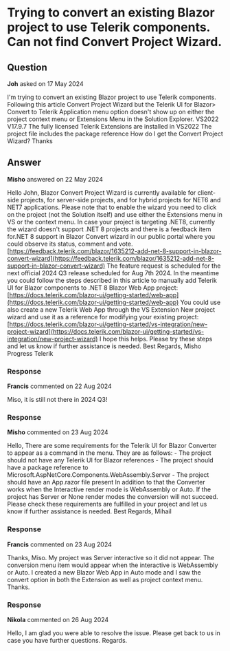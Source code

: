 # Trying to convert an existing Blazor project to use Telerik components. Can not find Convert Project Wizard.

## Question

**Joh** asked on 17 May 2024

I'm trying to convert an existing Blazor project to use Telerik components. Following this article Convert Project Wizard but the Telerik UI for Blazor> Convert to Telerik Application menu option doesn't show up on either the project context menu or Extensions Menu in the Solution Explorer. VS2022 V17.9.7 The fully licensed Telerik Extensions are installed in VS2022 The project file includes the package reference <PackageReference Include="Telerik.UI.for.Blazor" Version="6.0.0" /> How do I get the Convert Project Wizard? Thanks

## Answer

**Misho** answered on 22 May 2024

Hello John, Blazor Convert Project Wizard is currently available for client-side projects, for server-side projects, and for hybrid projects for NET6 and NET7 applications. Please note that to enable the wizard you need to click on the project (not the Solution itself) and use either the Extensions menu in VS or the context menu. In case your project is targeting .NET8, currently the wizard doesn't support .NET 8 projects and there is a feedback item for.NET 8 support in Blazor Convert wizard in our public portal where you could observe its status, comment and vote. [https://feedback.telerik.com/blazor/1635212-add-net-8-support-in-blazor-convert-wizard](https://feedback.telerik.com/blazor/1635212-add-net-8-support-in-blazor-convert-wizard) The feature request is scheduled for the next official 2024 Q3 release scheduled for Aug 7th 2024. In the meantime you could follow the steps described in this article to manually add Telerik UI for Blazor components to .NET 8 Blazor Web App project: [https://docs.telerik.com/blazor-ui/getting-started/web-app](https://docs.telerik.com/blazor-ui/getting-started/web-app) You could use also create a new Telerik Web App through the VS Extension New project wizard and use it as a reference for modifying your existing project: [https://docs.telerik.com/blazor-ui/getting-started/vs-integration/new-project-wizard](https://docs.telerik.com/blazor-ui/getting-started/vs-integration/new-project-wizard) I hope this helps. Please try these steps and let us know if further assistance is needed. Best Regards, Misho Progress Telerik

### Response

**Francis** commented on 22 Aug 2024

Miso, it is still not there in 2024 Q3!

### Response

**Misho** commented on 23 Aug 2024

Hello, There are some requirements for the Telerik UI for Blazor Converter to appear as a command in the menu. They are as follows: - The project should not have any Telerik UI for Blazor references - The project should have a package reference to Microsoft.AspNetCore.Components.WebAssembly.Server - The project should have an App.razor file present In addition to that the Converter works when the Interactive render mode is WebAssembly or Auto. If the project has Server or None render modes the conversion will not succeed. Please check these requirements are fulfilled in your project and let us know if further assistance is needed. Best Regards, Mihail

### Response

**Francis** commented on 23 Aug 2024

Thanks, Miso. My project was Server interactive so it did not appear. The conversion menu item would appear when the interactive is WebAssembly or Auto. I created a new Blazor Web App in Auto mode and I saw the convert option in both the Extension as well as project context menu. Thanks.

### Response

**Nikola** commented on 26 Aug 2024

Hello, I am glad you were able to resolve the issue. Please get back to us in case you have further questions. Regards.
